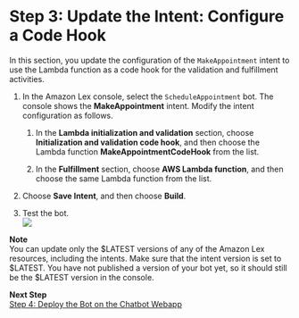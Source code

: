 # Step 3: Update the Intent: Configure a Code Hook

In this section, you update the configuration of the `MakeAppointment` intent to use the Lambda function as a code hook for the validation and fulfillment activities. 

1. In the Amazon Lex console, select the `ScheduleAppointment` bot. The console shows the **MakeAppointment** intent. Modify the intent configuration as follows.

   1. In the **Lambda initialization and validation** section, choose **Initialization and validation code hook**, and then choose the Lambda function **MakeAppointmentCodeHook** from the list.

   1. In the **Fulfillment** section, choose **AWS Lambda function**, and then choose the same Lambda function from the list.

1. Choose **Save Intent**, and then choose **Build**.

1. Test the bot.   
![](../images/appt-test-with-lambda.png)

**Note**  
You can update only the $LATEST versions of any of the Amazon Lex resources, including the intents. Make sure that the intent version is set to $LATEST. You have not published a version of your bot yet, so it should still be the $LATEST version in the console.

**Next Step**  
[Step 4: Deploy the Bot on the Chatbot Webapp](ex5-step4.md)
